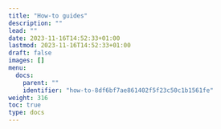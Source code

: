 ```yaml
---
title: "How-to guides"
description: ""
lead: ""
date: 2023-11-16T14:52:33+01:00
lastmod: 2023-11-16T14:52:33+01:00
draft: false
images: []
menu:
  docs:
    parent: ""
    identifier: "how-to-8df6bf7ae861402f5f23c50c1b1561fe"
weight: 316
toc: true
type: docs
---
```

